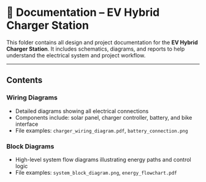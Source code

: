 # 📄 Documentation – EV Hybrid Charger Station

This folder contains all design and project documentation for the **EV Hybrid Charger Station**. It includes schematics, diagrams, and reports to help understand the electrical system and project workflow.

---

## Contents

### Wiring Diagrams
- Detailed diagrams showing all electrical connections  
- Components include: solar panel, charger controller, battery, and bike interface  
- File examples: `charger_wiring_diagram.pdf`, `battery_connection.png`

### Block Diagrams
- High-level system flow diagrams illustrating energy paths and control logic  
- File examples: `system_block_diagram.png`, `energy_flowchart.pdf`
